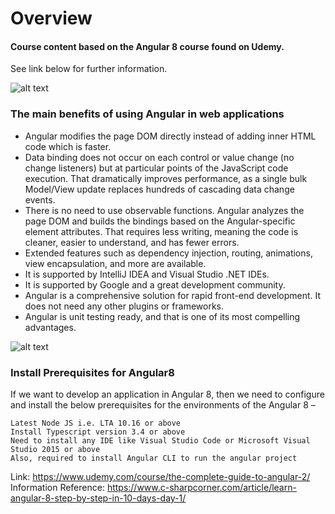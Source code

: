 # Overview
#### Course content based on the Angular 8 course found on Udemy.  

See link below for further information.

![alt text](https://s3.amazonaws.com/coursetro/posts/174-full.png)

### The main benefits of using Angular in web applications
* Angular modifies the page DOM directly instead of adding inner HTML code which is faster.
* Data binding does not occur on each control or value change (no change listeners) but at particular points of the JavaScript code execution. That dramatically improves performance, as a single bulk Model/View update replaces hundreds of cascading data change events.
* There is no need to use observable functions. Angular analyzes the page DOM and builds the bindings based on the Angular-specific element attributes. That requires less writing, meaning the code is cleaner, easier to understand, and has fewer errors.
* Extended features such as dependency injection, routing, animations, view encapsulation, and more are available.
* It is supported by IntelliJ IDEA and Visual Studio .NET IDEs.
* It is supported by Google and a great development community.
* Angular is a comprehensive solution for rapid front-end development. It does not need any other plugins or frameworks.
* Angular is unit testing ready, and that is one of its most compelling advantages.


![alt text](https://www.c-sharpcorner.com/article/learn-angular-8-step-by-step-in-10-days-day-1/Images/02_01_Ang8_New_Features.png)

### Install Prerequisites for Angular8 
If we want to develop an application in Angular 8, then we need to configure and install the below prerequisites for the environments of the Angular 8 –

    Latest Node JS i.e. LTA 10.16 or above
    Install Typescript version 3.4 or above
    Need to install any IDE like Visual Studio Code or Microsoft Visual Studio 2015 or above
    Also, required to install Angular CLI to run the angular project 



Link: https://www.udemy.com/course/the-complete-guide-to-angular-2/
Information Reference: https://www.c-sharpcorner.com/article/learn-angular-8-step-by-step-in-10-days-day-1/

